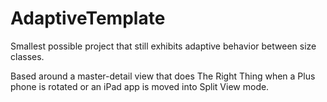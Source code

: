 # AdaptiveTemplate
Smallest possible project that still exhibits adaptive behavior between size classes.

Based around a master-detail view that does The Right Thing when a Plus phone is rotated or an iPad app is moved into Split View mode.